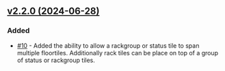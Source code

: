 
## [v2.2.0 (2024-06-28)](https://github.com/nautobot/nautobot-app-floor-plan/releases/tag/v2.2.0)

### Added

- [#10](https://github.com/nautobot/nautobot-app-floor-plan/issues/10) - Added the ability to allow a rackgroup or status tile to span multiple floortiles. Additionally rack tiles can be place on top of a group of status or rackgroup tiles.
